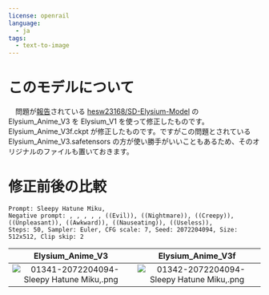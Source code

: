 ```yaml
---
license: openrail
language: 
  - ja
tags:
  - text-to-image
---
```

# このモデルについて
　問題が[報告](https://twitter.com/alice_diffusion/status/1608283908935929856)されている [hesw23168/SD-Elysium-Model](https://huggingface.co/hesw23168/SD-Elysium-Model) の Elysium_Anime_V3 を Elysium_V1 を使って修正したものです。Elysium_Anime_V3f.ckpt が修正したものです。ですがこの問題とされている Elysium_Anime_V3.safetensors の方が使い勝手がいいこともあるため、そのオリジナルのファイルも置いておきます。  
# 修正前後の比較
```
Prompt: Sleepy Hatune Miku,  
Negative prompt: , , , , , ((Evil)), ((Nightmare)), ((Creepy)), ((Unpleasant)), ((Awkward)), ((Nauseating)), ((Useless)),  
Steps: 50, Sampler: Euler, CFG scale: 7, Seed: 2072204094, Size: 512x512, Clip skip: 2
```
|Elysium_Anime_V3|Elysium_Anime_V3f|
|:---:|:---:|
|![01341-2072204094-Sleepy Hatune Miku,.png](https://s3.amazonaws.com/moonup/production/uploads/1672311261072-63a828d72e05ca32e34a346f.png)|![01342-2072204094-Sleepy Hatune Miku,.png](https://s3.amazonaws.com/moonup/production/uploads/1672311261063-63a828d72e05ca32e34a346f.png)|
